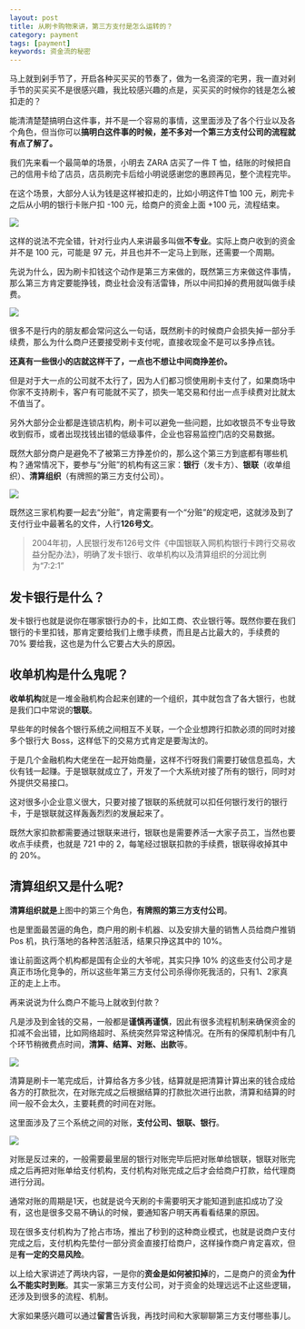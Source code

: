 ```yaml
---
layout: post
title: 从刷卡购物来讲，第三方支付是怎么运转的？
category: payment
tags: [payment]
keywords: 资金流的秘密
---
```


马上就到剁手节了，开启各种买买买的节奏了，做为一名资深的宅男，我一直对剁手节的买买买不是很感兴趣，我比较感兴趣的点是，买买买的时候你的钱是怎么被扣走的？

能清清楚楚搞明白这件事，并不是一个容易的事情，这里面涉及了各个行业以及各个角色，但当你可以**搞明白这件事的时候，差不多对一个第三方支付公司的流程就有点了解了。**

我们先来看一个最简单的场景，小明去 ZARA 店买了一件 T 恤，结账的时候把自己的信用卡给了店员，店员刷完卡后给小明说感谢您的惠顾再见，整个流程完毕。

在这个场景，大部分人认为钱是这样被扣走的，比如小明这件T恤 100 元，刷完卡之后从小明的银行卡账户扣 -100 元，给商户的资金上面 +100 元，流程结束。

![](http://favorites.ren/assets/images/2019/payment/buy01.jpg)

这样的说法不完全错，针对行业内人来讲最多叫做**不专业**。实际上商户收到的资金并不是 100 元，可能是 97 元，并且也并不一定马上到账，还需要一个周期。

先说为什么，因为刷卡扣钱这个动作是第三方来做的，既然第三方来做这件事情，那么第三方肯定要能挣钱，商业社会没有活雷锋，所以中间扣掉的费用就叫做手续费。

![](http://favorites.ren/assets/images/2019/payment/buy02.jpg)

很多不是行内的朋友都会常问这么一句话，既然刷卡的时候商户会损失掉一部分手续费，那么为什么商户还要接受刷卡支付呢，直接收现金不是可以多挣点钱。

**还真有一些很小的店就这样干了，一点也不想让中间商挣差价。**

但是对于大一点的公司就不太行了，因为人们都习惯使用刷卡支付了，如果商场中你家不支持刷卡，客户有可能就不买了，损失一笔交易和付出一点手续费对比就太不值当了。

另外大部分企业都是连锁店机构，刷卡可以避免一些问题，比如收银员不专业导致收到假币，或者出现找钱出错的低级事件，企业也容易监控门店的交易数据。

既然大部分商户是避免不了被第三方挣差价的，那么这个第三方到底都有哪些机构？通常情况下，要参与“分赃”的机构有这三家：**银行**（发卡方）、**银联**（收单组织）、**清算组织**（有牌照的第三方支付公司）。

![](http://favorites.ren/assets/images/2019/payment/buy03.jpg)

既然这三家机构要一起去“分赃”，肯定需要有一个“分赃”的规定吧，这就涉及到了支付行业中最著名的文件，人行**126号文**。

> 2004年初，人民银行发布126号文件《中国银联入网机构银行卡跨行交易收益分配办法》，明确了发卡银行、收单机构以及清算组织的分润比例为“7:2:1”

## 发卡银行是什么？

发卡银行也就是说你在哪家银行办的卡，比如工商、农业银行等。既然你要在我们银行的卡里扣钱，那肯定要给我们上缴手续费，而且是占比最大的，手续费的 70% 要给我，这也是为什么它要占大头的原因。

## 收单机构是什么鬼呢？

**收单机构**就是一堆金融机构合起来创建的一个组织，其中就包含了各大银行，也就是我们口中常说的**银联**。

早些年的时候各个银行系统之间相互不关联，一个企业想跨行扣款必须的同时对接多个银行大 Boss，这样低下的交易方式肯定是要淘汰的。

于是几个金融机构大佬坐在一起开始商量，这样不行呀我们需要打破信息孤岛，大伙有钱一起赚。于是银联就成立了，开发了一个大系统对接了所有的银行，同时对外提供交易接口。

这对很多小企业意义很大，只要对接了银联的系统就可以扣任何银行发行的银行卡，于是银联就这样轰轰烈烈的发展起来了。

既然大家扣款都需要通过银联来进行，银联也是需要养活一大家子员工，当然也要收点手续费，也就是 721 中的 2，每笔经过银联扣款的手续费，银联得收掉其中的 20%。

## 清算组织又是什么呢?

**清算组织就是**上图中的第三个角色，**有牌照的第三方支付公司**。

也是里面最苦逼的角色，商户用的刷卡机器、以及安排大量的销售人员给商户推销 Pos 机，执行落地的各种苦活脏活，结果只挣这其中的 10%。

谁让前面这两个机构都是国有企业的大爷呢，其实只挣 10% 的这些支付公司才是真正市场化竞争的，所以这些年第三方支付公司杀得你死我活的，只有1、2家真正的走上上市。

再来说说为什么商户不能马上就收到付款？

凡是涉及到金钱的交易，一般都是**谨慎再谨慎**，因此有很多流程机制来确保资金的扣减不会出错，比如网络超时、系统突然异常这种情况。在所有的保障机制中有几个环节稍微费点时间，**清算、结算、对账、出款**等。

![](http://favorites.ren/assets/images/2019/payment/buy04.jpg)

清算是刷卡一笔完成后，计算给各方多少钱，结算就是把清算计算出来的钱合成给各方的打款批次，在对账完成之后根据结算的打款批次进行出款，清算和结算的时间一般不会太久，主要耗费的时间在对账。

这里面涉及了三个系统之间的对账，**支付公司、银联、银行**。

![](http://favorites.ren/assets/images/2019/payment/buy05.jpg)

对账是反过来的，一般需要最里层的银行对账完毕后把对账单给银联，银联对账完成之后再把对账单给支付机构，支付机构对账完成之后才会给商户打款，给代理商进行分润。

通常对账的周期是1天，也就是说今天刷的卡需要明天才能知道到底扣成功了没有，这也是很多交易不确认的时候，要通知客户明天再看看结果的原因。

现在很多支付机构为了抢占市场，推出了秒到的这种商业模式，也就是说商户支付完成之后，支付机构先垫付一部分资金直接打给商户，这样操作商户肯定喜欢，但是**有一定的交易风险**。

以上给大家讲述了两块内容，一是你的**资金是如何被扣掉**的，二是商户的资金**为什么不能实时到账**。其实一家第三方支付公司，对于资金的处理远远不止这些逻辑，还涉及到很多的流程、机制。

大家如果感兴趣可以通过**留言**告诉我，再找时间和大家聊聊第三方支付哪些事儿。